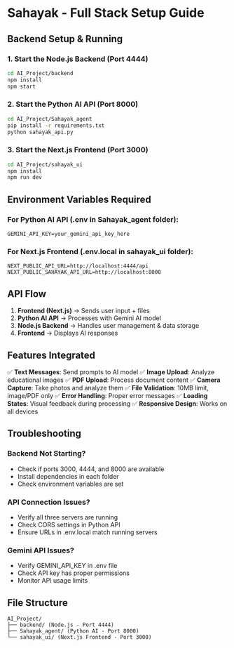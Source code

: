 # Sahayak - Full Stack Setup Guide

## Backend Setup & Running

### 1. Start the Node.js Backend (Port 4444)
```bash
cd AI_Project/backend
npm install
npm start
```

### 2. Start the Python AI API (Port 8000)
```bash
cd AI_Project/Sahayak_agent
pip install -r requirements.txt
python sahayak_api.py
```

### 3. Start the Next.js Frontend (Port 3000)
```bash
cd AI_Project/sahayak_ui
npm install
npm run dev
```

## Environment Variables Required

### For Python AI API (.env in Sahayak_agent folder):
```
GEMINI_API_KEY=your_gemini_api_key_here
```

### For Next.js Frontend (.env.local in sahayak_ui folder):
```
NEXT_PUBLIC_API_URL=http://localhost:4444/api
NEXT_PUBLIC_SAHAYAK_API_URL=http://localhost:8000
```

## API Flow

1. **Frontend (Next.js)** → Sends user input + files
2. **Python AI API** → Processes with Gemini AI model
3. **Node.js Backend** → Handles user management & data storage
4. **Frontend** → Displays AI responses

## Features Integrated

✅ **Text Messages**: Send prompts to AI model
✅ **Image Upload**: Analyze educational images
✅ **PDF Upload**: Process document content
✅ **Camera Capture**: Take photos and analyze them
✅ **File Validation**: 10MB limit, image/PDF only
✅ **Error Handling**: Proper error messages
✅ **Loading States**: Visual feedback during processing
✅ **Responsive Design**: Works on all devices

## Troubleshooting

### Backend Not Starting?
- Check if ports 3000, 4444, and 8000 are available
- Install dependencies in each folder
- Check environment variables are set

### API Connection Issues?
- Verify all three servers are running
- Check CORS settings in Python API
- Ensure URLs in .env.local match running servers

### Gemini API Issues?
- Verify GEMINI_API_KEY in .env file
- Check API key has proper permissions
- Monitor API usage limits

## File Structure
```
AI_Project/
├── backend/ (Node.js - Port 4444)
├── Sahayak_agent/ (Python AI - Port 8000) 
└── sahayak_ui/ (Next.js Frontend - Port 3000)
```